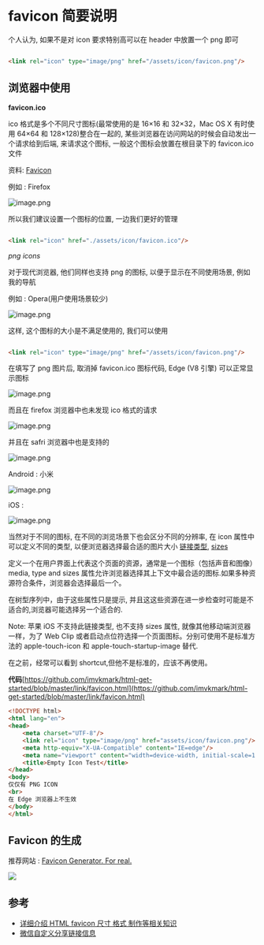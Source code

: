 # favicon 简要说明

个人认为, 如果不是对 icon 要求特别高可以在 header 中放置一个 png 即可

```html

<link rel="icon" type="image/png" href="/assets/icon/favicon.png"/>
```

## 浏览器中使用

**favicon.ico**

ico 格式是多个不同尺寸图标(最常使用的是 16×16 和 32×32，Mac OS X 有时使用 64×64 和 128×128)整合在一起的, 某些浏览器在访问网站的时候会自动发出一个请求给到后端,
来请求这个图标, 一般这个图标会放置在根目录下的 favicon.ico 文件

资料: [Favicon](https://zh.wikipedia.org/wiki/Favicon)

例如 : Firefox

![image.png](https://file.wulicode.com/yuque/202304/20/17/2948KLvwzyn9.png?x-oss-process=image/resize,h_129)

所以我们建议设置一个图标的位置, 一边我们更好的管理

```html

<link rel="icon" href="./assets/icon/favicon.ico"/>
```

_png icons_

对于现代浏览器, 他们同样也支持 png 的图标, 以便于显示在不同使用场景, 例如我的导航

例如 : Opera(用户使用场景较少)

![image.png](https://file.wulicode.com/yuque/202304/20/17/2948CVsKfRre.png?x-oss-process=image/resize,h_852)

这样, 这个图标的大小是不满足使用的, 我们可以使用

```html

<link rel="icon" type="image/png" href="/assets/icon/favicon.png"/>
```

在填写了 png 图片后, 取消掉 favicon.ico 图标代码, Edge (V8 引擎) 可以正常显示图标

![image.png](https://file.wulicode.com/yuque/202304/20/17/2949xDn93uQ4.png?x-oss-process=image/resize,h_325)

而且在 firefox 浏览器中也未发现 ico 格式的请求

![image.png](https://file.wulicode.com/yuque/202304/20/17/2949fjzdTP1O.png?x-oss-process=image/resize,h_118)

并且在 safri 浏览器中也是支持的

![image.png](https://file.wulicode.com/yuque/202304/20/17/29492vLEi3P1.png?x-oss-process=image/resize,h_338)

Android : 小米

![image.png](https://file.wulicode.com/yuque/202304/20/17/29496WdxBBoR.png?x-oss-process=image/resize,h_813)

iOS :

![image.png](https://file.wulicode.com/yuque/202304/20/17/2950Mem8pDak.png?x-oss-process=image/resize,h_811)

当然对于不同的图标, 在不同的浏览场景下也会区分不同的分辨率, 在 icon 属性中可以定义不同的类型,
以便浏览器选择最合适的图片大小 [链接类型](https://developer.mozilla.org/zh-CN/docs/Web/HTML/Link_types), [sizes](https://developer.mozilla.org/zh-CN/docs/Web/HTML/Element/link#attr-sizes)

定义一个在用户界面上代表这个页面的资源，通常是一个图标（包括声音和图像） media, type and sizes 属性允许浏览器选择其上下文中最合适的图标.如果多种资源符合条件，浏览器会选择最后一个。

在树型序列中，由于这些属性只是提示, 并且这这些资源在进一步检查时可能是不适合的,浏览器可能选择另一个适合的.

Note: 苹果 iOS 不支持此链接类型, 也不支持 sizes 属性, 就像其他移动端浏览器一样，为了 Web Clip 或者启动点位符选择一个页面图标。分别可使用不是标准方法的
apple-touch-icon 和 apple-touch-startup-image 替代.

在之前，经常可以看到 shortcut,但他不是标准的，应该不再使用。

**代码**[https://github.com/imvkmark/html-get-started/blob/master/link/favicon.html](https://github.com/imvkmark/html-get-started/blob/master/link/favicon.html)

```html
<!DOCTYPE html>
<html lang="en">
<head>
    <meta charset="UTF-8"/>
    <link rel="icon" type="image/png" href="assets/icon/favicon.png"/>
    <meta http-equiv="X-UA-Compatible" content="IE=edge"/>
    <meta name="viewport" content="width=device-width, initial-scale=1.0"/>
    <title>Empty Icon Test</title>
</head>
<body>
仅仅有 PNG ICON
<br>
在 Edge 浏览器上不生效
</body>
</html>
```

## Favicon 的生成

推荐网站 : [Favicon Generator. For real.](https://realfavicongenerator.net/)

![](https://file.wulicode.com/yuque/202304/20/17/2950UDngjJuT.png)

## 参考

- [详细介绍 HTML favicon 尺寸 格式 制作等相关知识](https://www.zhangxinxu.com/wordpress/2019/06/html-favicon-size-ico-generator/)
- [微信自定义分享链接信息](https://segmentfault.com/a/1190000012860070)

